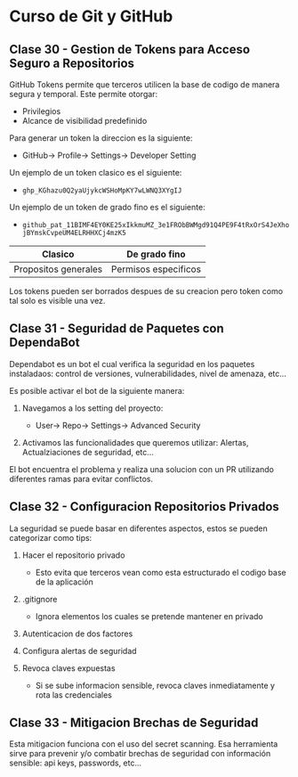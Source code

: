 # Curso de Git y GitHub

## Clase 30 - Gestion de Tokens para Acceso Seguro a Repositorios

GitHub Tokens permite que terceros utilicen la base de codigo de manera segura y temporal. Este permite otorgar:

- Privilegios
- Alcance de visibilidad predefinido

Para generar un token la direccion es la siguiente:

- GitHub-> Profile-> Settings-> Developer Setting

Un ejemplo de un token clasico es el siguiente:

- `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`

Un ejemplo de un token de grado fino es el siguiente:

- `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`

|Clasico| De grado fino|
|-|-|
|Propositos generales|Permisos especificos |

Los tokens pueden ser borrados despues de su creacion pero token como tal solo es visible una vez.

## Clase 31 - Seguridad de Paquetes con DependaBot

Dependabot es un bot el cual verifica la seguridad en los paquetes instaladaos: control de versiones, vulnerabilidades, nivel de amenaza, etc...

Es posible activar el bot de la siguiente manera:

1. Navegamos a los setting del proyecto: 
    - User-> Repo-> Settings-> Advanced Security

2. Activamos las funcionalidades que queremos utilizar: Alertas, Actualziaciones de seguridad, etc... 

El bot encuentra el problema y realiza una solucion con un PR utilizando diferentes ramas para evitar conflictos.

## Clase 32 - Configuracion Repositorios Privados

La seguridad se puede basar en diferentes aspectos, estos se pueden categorizar como tips: 

1. Hacer el repositorio privado
    - Esto evita que terceros vean como esta estructurado el codigo base de la aplicación

2. .gitignore
    - Ignora elementos los cuales se pretende mantener en privado

3. Autenticacion de dos factores

4. Configura alertas de seguridad

5. Revoca claves expuestas
    - Si se sube informacion sensible, revoca claves inmediatamente y rota las credenciales

## Clase 33 - Mitigacion Brechas de Seguridad

Esta mitigacion funciona con el uso del secret scanning. Esa herramienta sirve para prevenir y/o combatir brechas de seguridad con información sensible: api keys, passwords, etc...
